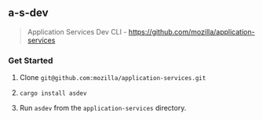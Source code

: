## a-s-dev

> Application Services Dev CLI - https://github.com/mozilla/application-services

### Get Started

1. Clone `git@github.com:mozilla/application-services.git`

1. `cargo install asdev`

1. Run `asdev` from the `application-services` directory.
